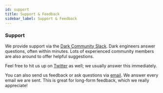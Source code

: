 ```yaml
---
id: support
title: Support & Feedback
sidebar_label: Support & Feedback
---
```


### Support

We provide support via the
[Dark Community Slack](https://darklang.com/slack-invite). Dark engineers answer
questions, often within minutes. Lots of experienced community members are also
around to offer helpful suggestions.

Feel free to hit us up on [Twitter](https://twitter.com/darklang) as well; we
usually answer this immediately.

You can also send us feedback or ask questions via
[email](mailto:feedback@darklang.com). We answer every email we are sent. This
is great for long-form feedback, which we really appreciate!
